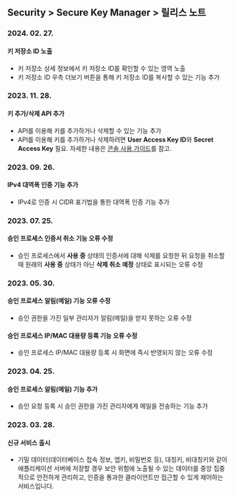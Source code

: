 ## Security > Secure Key Manager > 릴리스 노트

### 2024. 02. 27.
#### 키 저장소 ID 노출
* 키 저장소 상세 정보에서 키 저장소 ID를 확인할 수 있는 영역 노출
* 키 저장소 ID 우측 더보기 버튼을 통해 키 저장소 ID를 복사할 수 있는 기능 추가

### 2023. 11. 28.
#### 키 추가/삭제 API 추가
* API를 이용해 키를 추가하거나 삭제할 수 있는 기능 추가
* API를 이용해 키를 추가하거나 삭제하려면 **User Access Key ID**와 **Secret Access Key** 필요. 자세한 내용은 [콘솔 사용 가이드](/Security/Secure%20Key%20Manager/ko/getting-started-gov/#api)를 참고.

### 2023. 09. 26.
#### IPv4 대역폭 인증 기능 추가
* IPv4로 인증 시 CIDR 표기법을 통한 대역폭 인증 기능 추가

### 2023. 07. 25.
#### 승인 프로세스 인증서 취소 기능 오류 수정
* 승인 프로세스에서 **사용 중** 상태의 인증서에 대해 삭제를 요청한 뒤 요청을 취소할 때 원래의 **사용 중** 상태가 아닌 **삭제 취소 예정** 상태로 표시되는 오류 수정

### 2023. 05. 30.
#### 승인 프로세스 알림(메일) 기능 오류 수정
* 승인 권한을 가진 일부 관리자가 알림(메일)을 받지 못하는 오류 수정
#### 승인 프로세스 IP/MAC 대용량 등록 기능 오류 수정
* 승인 프로세스 IP/MAC 대용량 등록 시 화면에 즉시 반영되지 않는 오류 수정

### 2023. 04. 25.
#### 승인 프로세스 알림(메일) 기능 추가
* 승인 요청 등록 시 승인 권한을 가진 관리자에게 메일을 전송하는 기능 추가

### 2023. 03. 28.
#### 신규 서비스 출시
* 기밀 데이터(데이터베이스 접속 정보, 앱키, 비밀번호 등), 대칭키, 비대칭키와 같이 애플리케이션 서버에 저장할 경우 보안 위험에 노출될 수 있는 데이터를 중앙 집중적으로 안전하게 관리하고, 인증을 통과한 클라이언트만 접근할 수 있게 제어하는 서비스입니다.
